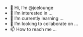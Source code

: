 - 👋 Hi, I’m @joelounge
- 👀 I’m interested in ...
- 🌱 I’m currently learning ...
- 💞️ I’m looking to collaborate on ...
- 📫 How to reach me ...

<!---
joelounge/joelounge is a ✨ special ✨ repository because its `README.md` (this file) appears on your GitHub profile.
You can click the Preview link to take a look at your changes.
--->
